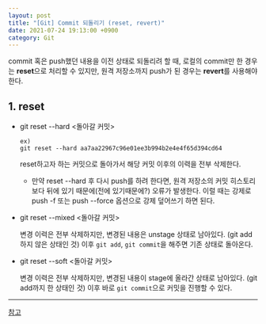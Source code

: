 ```yaml
---
layout: post
title: "[Git] Commit 되돌리기 (reset, revert)"
date: 2021-07-24 19:13:00 +0900
category: Git
---
```


commit 혹은 push했던 내용을 이전 상태로 되돌리려 할 때,
로컬의 commit만 한 경우는 **reset**으로 처리할 수 있지만, 원격 저장소까지 push가 된 경우는 **revert**를 사용해야 한다. 

## 1. reset

- git reset --hard <돌아갈 커밋>
    
    ```
    ex)
    git reset --hard aa7aa22967c96e01ee3b994b2e4e4f65d394cd64
    ```
    reset하고자 하는 커밋으로 돌아가서 해당 커밋 이후의 이력을 전부 삭제한다.
    * 만약 reset --hard 후 다시 push를 하려 한다면, 원격 저장소의 커밋 히스토리보다 뒤에 있기 때문에(전에 있기때문에?) 오류가 발생한다. 이럴 때는 강제로 push -f 또는 push --force 옵션으로 강제 덮어쓰기 하면 된다.
- git reset --mixed <돌아갈 커밋>
    
    변경 이력은 전부 삭제하지만, 변경된 내용은 unstage 상태로 남아있다. (git add 하지 않은 상태인 것)
    이후 `git add`, `git commit`을 해주면 기존 상태로 돌아온다. 
- git reset --soft <돌아갈 커밋>

    변경 이력은 전부 삭제하지만, 변경된 내용이 stage에 올라간 상태로 남아있다. (git add까지 한 상태인 것)
    이후 바로 `git commit`으로 커밋을 진행할 수 있다. 


---
<a href="https://brownbears.tistory.com/477" download>참고</a>
